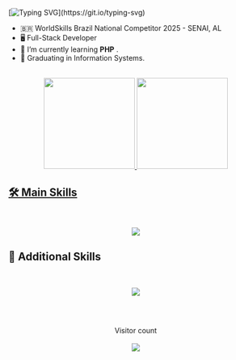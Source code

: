[![Typing SVG](https://readme-typing-svg.demolab.com/?lines=Olá,+sou+Pedro+Lucas!;Hello,+i'm+Pedro+Lucas!)](https://git.io/typing-svg)

- 🇧🇷 WorldSkills Brazil National Competitor 2025 - SENAI, AL
- 🖥️ Full-Stack Developer
- 👾 I’m currently learning <strong>PHP</strong> .
- 🔎 Graduating in Information Systems.
   </br>


<div align="center">
  </br>
  <a href="https://github.com/pedrolucav">
  <img height="180em" src="https://github-readme-stats.vercel.app/api?username=pedrolucav&show_icons=true&theme=dracula&include_all_commits=true&count_private=true"/>
  <img height="180em" src="https://github-readme-stats.vercel.app/api/top-langs/?username=pedrolucav&layout=compact&langs_count=7&theme=dracula"/>
</div>

## 🛠️ Main Skills
<br>
<p align="center">
  <a href="https://skillicons.dev">
    <img src="https://skillicons.dev/icons?i=react,typescript,express,mysql,php,bootstrap,laravel,vue" />
  </a>
</p>


## 🔧 Additional Skills
<br>
<p align="center">
  <a href="https://skillicons.dev">
    <img src="https://skillicons.dev/icons?i=git,prisma,c,python,java,linux" />
  </a>
</p>

##

<div align="center"> 
  </br>
   
<p align="center"> 
  Visitor count<br/><br/>
  <img src="https://profile-counter.glitch.me/pedrolucav/count.svg" />
</p>
